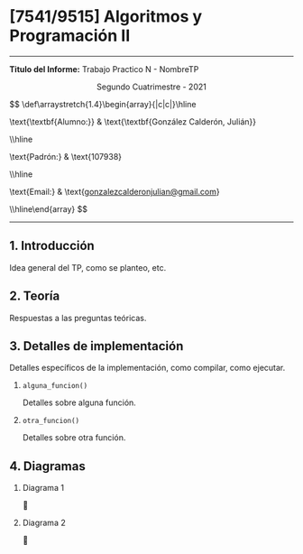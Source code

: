 # [7541/9515] Algoritmos y Programación II

---

**Titulo del Informe:** Trabajo Practico N - NombreTP

$$
\text{Segundo Cuatrimestre - 2021}
$$

$$
\def\arraystretch{1.4}\begin{array}{|c|c|}\hline

\text{\textbf{Alumno:}}  &
\text{\textbf{González Calderón, Julián}}

\\\hline

\text{Padrón:} &
\text{107938}

\\\hline

\text{Email:} &
\text{gonzalezcalderonjulian@gmail.com}

\\\hline\end{array}
$$

---

## 1. Introducción

Idea general del TP, como se planteo, etc. 

## 2. Teoría

Respuestas a las preguntas teóricas.

## 3. Detalles de implementación

Detalles específicos de la implementación, como compilar, como ejecutar.

1. `alguna_funcion()`
    
    Detalles sobre alguna función.
    
2. `otra_funcion()`
    
    Detalles sobre otra función.
    

## 4. Diagramas

1. Diagrama 1
    
    📑
    
2. Diagrama 2
    
    📰